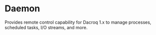 # Daemon
Provides remote control capability for Dacroq 1.x to manage processes, scheduled tasks, I/O streams, and more.
